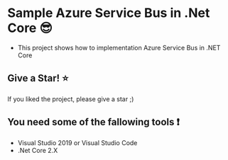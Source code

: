 # Sample Azure Service Bus in .Net Core :sunglasses:

- This project shows how to implementation Azure Service Bus in .NET Core

## Give a Star! :star:

If you liked the project, please give a star ;)

## You need some of the fallowing tools :exclamation:

- Visual Studio 2019 or Visual Studio Code
- .Net Core 2.X
